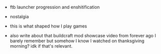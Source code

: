 - ftb launcher progression and enshitification
- nostalgia
- this is what shaped how I play games

- also write about that buildcraft mod showcase video from forever ago I barely remember but somehow I know I watched on thanksgiving morning? idk if that's relevant.
